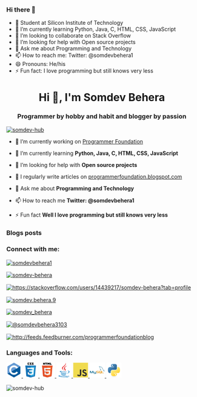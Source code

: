 ### Hi there 👋






- 🔭 Student at Silicon Institute of Technology
- 🌱 I’m currently learning Python, Java, C, HTML, CSS, JavaScript
- 👯 I’m looking to collaborate on Stack Overflow
- 🤔 I’m looking for help with Open source projects
- 💬 Ask me about Programming and Technology
- 📫 How to reach me: Twitter: @somdevbehera1
- 😄 Pronouns: He/his
- ⚡ Fun fact: I love programming but still knows very less

<h1 align="center">Hi 👋, I'm Somdev Behera</h1>

<h3 align="center">Programmer by hobby and habit and blogger by passion</h3>

<p align="left"> <a href="https://github.com/ryo-ma/github-profile-trophy"><img src="https://github-profile-trophy.vercel.app/?username=somdev-hub" alt="somdev-hub" /></a> </p>

- 🔭 I’m currently working on [Programmer Foundation](programmerfoundation.blogspot.com)

- 🌱 I’m currently learning **Python, Java, C, HTML, CSS, JavaScript**

- 🤝 I’m looking for help with **Open source projects**

- 📝 I regularly write articles on [programmerfoundation.blogspot.com](programmerfoundation.blogspot.com)

- 💬 Ask me about **Programming and Technology**

- 📫 How to reach me **Twitter: @somdevbehera1**

- ⚡ Fun fact **Well I love programming but still knows very less**

### Blogs posts

<!-- BLOG-POST-LIST:START -->

<!-- BLOG-POST-LIST:END -->

<h3 align="left">Connect with me:</h3>

<p align="left">

<a href="https://twitter.com/somdevbehera1" target="blank"><img align="center" src="https://cdn.jsdelivr.net/npm/simple-icons@3.0.1/icons/twitter.svg" alt="somdevbehera1" height="30" width="40" /></a>

<a href="https://linkedin.com/in/somdev-behera" target="blank"><img align="center" src="https://cdn.jsdelivr.net/npm/simple-icons@3.0.1/icons/linkedin.svg" alt="somdev-behera" height="30" width="40" /></a>

<a href="https://stackoverflow.com/users/https://stackoverflow.com/users/14439217/somdev-behera?tab=profile" target="blank"><img align="center" src="https://cdn.jsdelivr.net/npm/simple-icons@3.0.1/icons/stackoverflow.svg" alt="https://stackoverflow.com/users/14439217/somdev-behera?tab=profile" height="30" width="40" /></a>

<a href="https://fb.com/somdev.behera.9" target="blank"><img align="center" src="https://cdn.jsdelivr.net/npm/simple-icons@3.0.1/icons/facebook.svg" alt="somdev.behera.9" height="30" width="40" /></a>

<a href="https://instagram.com/somdev_behera" target="blank"><img align="center" src="https://cdn.jsdelivr.net/npm/simple-icons@3.0.1/icons/instagram.svg" alt="somdev_behera" height="30" width="40" /></a>

<a href="https://medium.com/@somdevbehera3103" target="blank"><img align="center" src="https://cdn.jsdelivr.net/npm/simple-icons@3.0.1/icons/medium.svg" alt="@somdevbehera3103" height="30" width="40" /></a>

<a href="/http://feeds.feedburner.com/programmerfoundationblog" target="blank"><img align="center" src="https://cdn.jsdelivr.net/npm/simple-icons@3.0.1/icons/rss.svg" alt="http://feeds.feedburner.com/programmerfoundationblog" height="30" width="40" /></a>

</p>

<h3 align="left">Languages and Tools:</h3>

<p align="left"> <a href="https://www.cprogramming.com/" target="_blank"> <img src="https://raw.githubusercontent.com/devicons/devicon/master/icons/c/c-original.svg" alt="c" width="40" height="40"/> </a> <a href="https://www.w3schools.com/css/" target="_blank"> <img src="https://raw.githubusercontent.com/devicons/devicon/master/icons/css3/css3-original-wordmark.svg" alt="css3" width="40" height="40"/> </a> <a href="https://www.w3.org/html/" target="_blank"> <img src="https://raw.githubusercontent.com/devicons/devicon/master/icons/html5/html5-original-wordmark.svg" alt="html5" width="40" height="40"/> </a> <a href="https://www.java.com" target="_blank"> <img src="https://raw.githubusercontent.com/devicons/devicon/master/icons/java/java-original.svg" alt="java" width="40" height="40"/> </a> <a href="https://developer.mozilla.org/en-US/docs/Web/JavaScript" target="_blank"> <img src="https://raw.githubusercontent.com/devicons/devicon/master/icons/javascript/javascript-original.svg" alt="javascript" width="40" height="40"/> </a> <a href="https://www.mysql.com/" target="_blank"> <img src="https://raw.githubusercontent.com/devicons/devicon/master/icons/mysql/mysql-original-wordmark.svg" alt="mysql" width="40" height="40"/> </a> <a href="https://www.python.org" target="_blank"> <img src="https://raw.githubusercontent.com/devicons/devicon/master/icons/python/python-original.svg" alt="python" width="40" height="40"/> </a> </p>

<p><img align="center" src="https://github-readme-stats.vercel.app/api/top-langs?username=somdev-hub&show_icons=true&locale=en&layout=compact" alt="somdev-hub" /></p>
